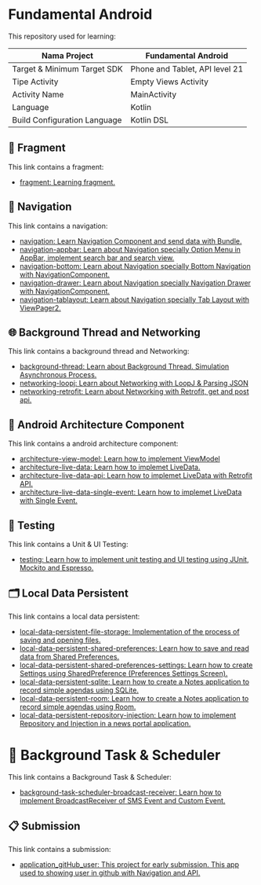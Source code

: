 # Fundamental Android

This repository used for learning:


| Nama Project                  | Fundamental Android            |
|-------------------------------|--------------------------------|
| Target & Minimum Target SDK   | Phone and Tablet, API level 21 |
| Tipe Activity                 | Empty Views Activity           | 
| Activity Name                 | MainActivity                   |
| Language                      | Kotlin                         |
| Build Configuration Language  | Kotlin DSL                     |

## 📱 Fragment

This link contains a fragment:

- [fragment: Learning fragment.](https://github.com/kisahtegar/FundamentalAndroid/tree/fragment)

## 🧭 Navigation

This link contains a navigation:

- [navigation: Learn Navigation Component and send data with Bundle.](https://github.com/kisahtegar/FundamentalAndroid/tree/navigation)
- [navigation-appbar: Learn about Navigation specially Option Menu in AppBar, implement search bar and search view.](https://github.com/kisahtegar/FundamentalAndroid/tree/navigation-appbar)
- [navigation-bottom: Learn about Navigation specially Bottom Navigation with NavigationComponent.](https://github.com/kisahtegar/FundamentalAndroid/tree/navigation-bottom)
- [navigation-drawer: Learn about Navigation specially Navigation Drawer with NavigationComponent.](https://github.com/kisahtegar/FundamentalAndroid/tree/navigation-drawer)
- [navigation-tablayout: Learn about Navigation specially Tab Layout with ViewPager2.](https://github.com/kisahtegar/FundamentalAndroid/tree/navigation-tablayout)


## 🌐 Background Thread and Networking

This link contains a background thread and Networking:

- [background-thread: Learn about Background Thread. Simulation Asynchronous Process.](https://github.com/kisahtegar/FundamentalAndroid/tree/background-thread)
- [networking-loopj: Learn about Networking with LoopJ & Parsing JSON](https://github.com/kisahtegar/FundamentalAndroid/tree/networking-loopj)
- [networking-retrofit: Learn about Networking with Retrofit, get and post api.](https://github.com/kisahtegar/FundamentalAndroid/tree/networking-retrofit)


## 🧩 Android Architecture Component

This link contains a android architecture component:

- [architecture-view-model: Learn how to implement ViewModel](https://github.com/kisahtegar/FundamentalAndroid/tree/architecture-view-model)
- [architecture-live-data: Learn how to implemet LiveData.](https://github.com/kisahtegar/FundamentalAndroid/tree/architecture-live-data)
- [architecture-live-data-api: Learn how to implemet LiveData with Retrofit API.](https://github.com/kisahtegar/FundamentalAndroid/tree/architecture-live-data-api)
- [architecture-live-data-single-event: Learn how to implemet LiveData with Single Event.](https://github.com/kisahtegar/FundamentalAndroid/tree/architecture-live-data-single-event)

## 🧪 Testing

This link contains a Unit & UI Testing:

- [testing: Learn how to implement unit testing and UI testing using JUnit, Mockito and Espresso.](https://github.com/kisahtegar/FundamentalAndroid/tree/testing)


## 🗂️ Local Data Persistent

This link contains a local data persistent:

- [local-data-persistent-file-storage: Implementation of the process of saving and opening files.](https://github.com/kisahtegar/FundamentalAndroid/tree/local-data-persistent-file-storage)
- [local-data-persistent-shared-preferences: Learn how to save and read data from Shared Preferences.](https://github.com/kisahtegar/FundamentalAndroid/tree/local-data-persistent-shared-preferences)
- [local-data-persistent-shared-preferences-settings: Learn how to create Settings using SharedPreference (Preferences Settings Screen).](https://github.com/kisahtegar/FundamentalAndroid/tree/local-data-persistent-shared-preferences-settings)
- [local-data-persistent-sqlite: Learn how to create a Notes application to record simple agendas using SQLite.](https://github.com/kisahtegar/FundamentalAndroid/tree/local-data-persistent-sqlite)
- [local-data-persistent-room: Learn how to create a Notes application to record simple agendas using Room.](https://github.com/kisahtegar/FundamentalAndroid/tree/local-data-persistent-room)
- [local-data-persistent-repository-injection: Learn how to implement Repository and Injection in a news portal application.](https://github.com/kisahtegar/FundamentalAndroid/tree/local-data-persistent-repository-injection)


# 📅 Background Task & Scheduler

This link contains a Background Task & Scheduler:

- [background-task-scheduler-broadcast-receiver: Learn how to implement BroadcastReceiver of SMS Event and Custom Event.](https://github.com/kisahtegar/FundamentalAndroid/tree/background-task-scheduler-broadcast-receiver)



## 📋 Submission

This link contains a submission:

- [application_gitHub_user: This project for early submission. This app used to showing user in github with Navigation and API.](https://github.com/kisahtegar/application_gitHub_user)
